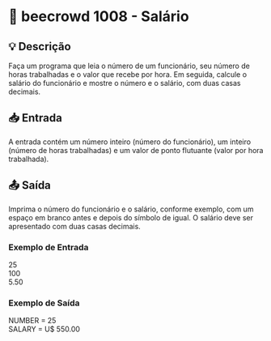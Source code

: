# 📝 beecrowd 1008 - Salário

## 💡 Descrição

Faça um programa que leia o número de um funcionário, seu número de horas trabalhadas e o valor que recebe por hora. Em seguida, calcule o salário do funcionário e mostre o número e o salário, com duas casas decimais.

## 📥 Entrada

A entrada contém um número inteiro (número do funcionário), um inteiro (número de horas trabalhadas) e um valor de ponto flutuante (valor por hora trabalhada).

## 📤 Saída

Imprima o número do funcionário e o salário, conforme exemplo, com um espaço em branco antes e depois do símbolo de igual. O salário deve ser apresentado com duas casas decimais.

### Exemplo de Entrada
25  
100  
5.50  

### Exemplo de Saída
NUMBER = 25  
SALARY = U$ 550.00
